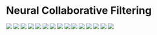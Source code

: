 # Neural Collaborative Filtering
<img src="images/image-1.jpg">
<img src="images/image-2.jpg">
<img src="images/image-3.jpg">
<img src="images/image-4.jpg">
<img src="images/image-5.jpg">
<img src="images/image-6.jpg">
<img src="images/image-7.jpg">
<img src="images/image-8.jpg">
<img src="images/image-9.jpg">
<img src="images/image-10.jpg">
<img src="images/image-11.jpg">
<img src="images/image-12.jpg">
<img src="images/image-13.jpg">
<img src="images/image-14.jpg">
<img src="images/image-15.jpg">
